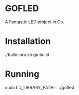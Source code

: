 GOFLED
======

A Fantastic LED project in Go.

Installation
============

./build-pru.sh
go build

Running
=======
sudo LD_LIBRARY_PATH=. ./gofled